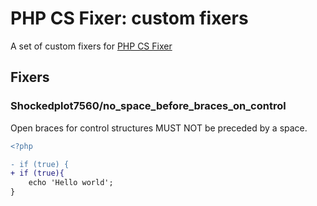 # PHP CS Fixer: custom fixers

A set of custom fixers for [PHP CS Fixer](https://github.com/PHP-CS-Fixer/PHP-CS-Fixer)

## Fixers 

### Shockedplot7560/no_space_before_braces_on_control

Open braces for control structures MUST NOT be preceded by a space.

```diff
<?php

- if (true) {
+ if (true){
    echo 'Hello world';
}
```
